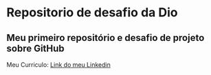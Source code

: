 # Repositorio de desafio da Dio
## Meu primeiro repositório e desafio de projeto sobre GitHub

Meu Curriculo: 
[Link do meu Linkedin](https://www.linkedin.com/in/anderson-thomas-guimaraes-04a559b8/)
